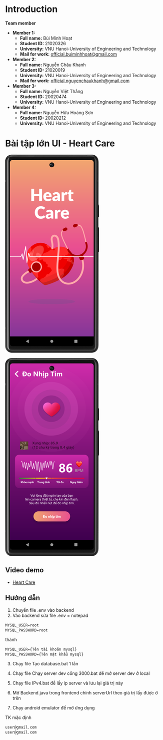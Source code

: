 # Introduction

**Team member**
- **Member 1:**
    - **Full name:** Bùi Minh Hoạt
    - **Student ID:** 21020326
    - **University:** VNU Hanoi-University of Engineering and Technology
    - **Mail for work:** official.buiminhhoat@gmail.com
- **Member 2:**
    - **Full name:** Nguyễn Châu Khanh
    - **Student ID:** 21020019
    - **University:** VNU Hanoi-University of Engineering and Technology
    - **Mail for work:** official.nguyenchaukhanh@gmail.com
- **Member 3:**
    - **Full name:** Nguyễn Việt Thắng
    - **Student ID:** 20020474 
    - **University:** VNU Hanoi-University of Engineering and Technology
- **Member 4:**
    - **Full name:** Nguyễn Hữu Hoàng Sơn 
    - **Student ID:** 20020212 
    - **University:** VNU Hanoi-University of Engineering and Technology

# Bài tập lớn UI - Heart Care

![img.png](image/img.png)

![img.png](image/img1.png)

## Video demo

- [Heart Care](https://www.youtube.com/watch?v=JyoI1qmoC9w)

## Hướng dẫn

1. Chuyển file .env vào backend
2. Vào backend sửa file .env = notepad
```
MYSQL_USER=root
MYSQL_PASSWORD=root
```
thành
```
MYSQL_USER={Tên tài khoản mysql}
MYSQL_PASSWORD={Tên mật khẩu mysql}
```

3. Chạy file Tạo database.bat 1 lần

4. Chạy file Chạy server dev cổng 3000.bat để mở server dev ở local

5. Chạy file IPv4.bat để lấy ip server và lưu lại giá trị này

6. Mở Backend.java trong frontend chỉnh serverUrl theo giá trị lấy được ở trên

7. Chạy android emulator để mở ứng dụng

TK mặc định 
```
user@gmail.com 
user@gmail.com
```
